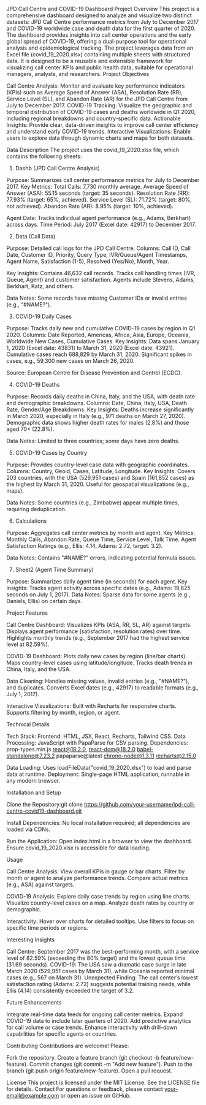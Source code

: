 JPD Call Centre and COVID-19 Dashboard Project
Overview
This project is a comprehensive dashboard designed to analyze and visualize two distinct datasets: JPD Call Centre performance metrics from July to December 2017 and COVID-19 worldwide case and death data for the first quarter of 2020. The dashboard provides insights into call center operations and the early global spread of COVID-19, offering a dual-purpose tool for operational analysis and epidemiological tracking.
The project leverages data from an Excel file (covid_19_2020.xlsx) containing multiple sheets with structured data. It is designed to be a reusable and extensible framework for visualizing call center KPIs and public health data, suitable for operational managers, analysts, and researchers.
Project Objectives

Call Centre Analysis: Monitor and evaluate key performance indicators (KPIs) such as Average Speed of Answer (ASA), Resolution Rate (RR), Service Level (SL), and Abandon Rate (AR) for the JPD Call Centre from July to December 2017.
COVID-19 Tracking: Visualize the geographic and temporal distribution of COVID-19 cases and deaths worldwide in Q1 2020, including regional breakdowns and country-specific data.
Actionable Insights: Provide clear, data-driven insights to improve call center efficiency and understand early COVID-19 trends.
Interactive Visualizations: Enable users to explore data through dynamic charts and maps for both datasets.

Data Description
The project uses the covid_19_2020.xlsx file, which contains the following sheets:
1. Dashb (JPD Call Centre Analysis)

Purpose: Summarizes call center performance metrics for July to December 2017.
Key Metrics:
Total Calls: 7,730 monthly average.
Average Speed of Answer (ASA): 55.15 seconds (target: 35 seconds).
Resolution Rate (RR): 77.93% (target: 65%, achieved).
Service Level (SL): 71.72% (target: 80%, not achieved).
Abandon Rate (AR): 8.95% (target: 10%, achieved).


Agent Data: Tracks individual agent performance (e.g., Adams, Berkhart) across days.
Time Period: July 2017 (Excel date: 42917) to December 2017.

2. Data (Call Data)

Purpose: Detailed call logs for the JPD Call Centre.
Columns:
Call ID, Call Date, Customer ID, Priority, Query Type, IVR/Queue/Agent Timestamps, Agent Name, Satisfaction (1-5), Resolved (Yes/No), Month, Year.


Key Insights:
Contains 46,632 call records.
Tracks call handling times (IVR, Queue, Agent) and customer satisfaction.
Agents include Stevens, Adams, Berkhart, Katz, and others.


Data Notes: Some records have missing Customer IDs or invalid entries (e.g., "#NAME?").

3. COVID-19 Daily Cases

Purpose: Tracks daily new and cumulative COVID-19 cases by region in Q1 2020.
Columns: Date Reported, Americas, Africa, Asia, Europe, Oceania, Worldwide New Cases, Cumulative Cases.
Key Insights:
Data spans January 1, 2020 (Excel date: 43831) to March 31, 2020 (Excel date: 43921).
Cumulative cases reach 688,829 by March 31, 2020.
Significant spikes in cases, e.g., 59,300 new cases on March 26, 2020.


Source: European Centre for Disease Prevention and Control (ECDC).

4. COVID-19 Deaths

Purpose: Records daily deaths in China, Italy, and the USA, with death rate and demographic breakdowns.
Columns: Date, China, Italy, USA, Death Rate, Gender/Age Breakdowns.
Key Insights:
Deaths increase significantly in March 2020, especially in Italy (e.g., 971 deaths on March 27, 2020).
Demographic data shows higher death rates for males (2.8%) and those aged 70+ (22.8%).


Data Notes: Limited to three countries; some days have zero deaths.

5. COVID-19 Cases by Country

Purpose: Provides country-level case data with geographic coordinates.
Columns: Country, Geoid, Cases, Latitude, Longitude.
Key Insights:
Covers 203 countries, with the USA (529,951 cases) and Spain (161,852 cases) as the highest by March 31, 2020.
Useful for geospatial visualizations (e.g., maps).


Data Notes: Some countries (e.g., Zimbabwe) appear multiple times, requiring deduplication.

6. Calculations

Purpose: Aggregates call center metrics by month and agent.
Key Metrics:
Monthly Calls, Abandon Rate, Queue Time, Service Level, Talk Time.
Agent Satisfaction Ratings (e.g., Ellis: 4.14, Adams: 2.72, target: 3.2).


Data Notes: Contains "#NAME?" errors, indicating potential formula issues.

7. Sheet2 (Agent Time Summary)

Purpose: Summarizes daily agent time (in seconds) for each agent.
Key Insights: Tracks agent activity across specific dates (e.g., Adams: 19,825 seconds on July 1, 2017).
Data Notes: Sparse data for some agents (e.g., Daniels, Ellis) on certain days.

Project Features

Call Centre Dashboard:
Visualizes KPIs (ASA, RR, SL, AR) against targets.
Displays agent performance (satisfaction, resolution rates) over time.
Highlights monthly trends (e.g., September 2017 had the highest service level at 82.59%).


COVID-19 Dashboard:
Plots daily new cases by region (line/bar charts).
Maps country-level cases using latitude/longitude.
Tracks death trends in China, Italy, and the USA.


Data Cleaning:
Handles missing values, invalid entries (e.g., "#NAME?"), and duplicates.
Converts Excel dates (e.g., 42917) to readable formats (e.g., July 1, 2017).


Interactive Visualizations:
Built with Recharts for responsive charts.
Supports filtering by month, region, or agent.



Technical Details

Tech Stack:
Frontend: HTML, JSX, React, Recharts, Tailwind CSS.
Data Processing: JavaScript with PapaParse for CSV parsing.
Dependencies:
prop-types.min.js
react@18.2.0, react-dom@18.2.0
babel-standalone@7.23.2
papaparse@latest
chrono-node@1.3.11
recharts@2.15.0




Data Loading: Uses loadFileData("covid_19_2020.xlsx") to load and parse data at runtime.
Deployment: Single-page HTML application, runnable in any modern browser.

Installation and Setup

Clone the Repository:git clone https://github.com/your-username/jpd-call-centre-covid19-dashboard.git


Install Dependencies:
No local installation required; all dependencies are loaded via CDNs.


Run the Application:
Open index.html in a browser to view the dashboard.
Ensure covid_19_2020.xlsx is accessible for data loading.



Usage

Call Centre Analysis:
View overall KPIs in gauge or bar charts.
Filter by month or agent to analyze performance trends.
Compare actual metrics (e.g., ASA) against targets.


COVID-19 Analysis:
Explore daily case trends by region using line charts.
Visualize country-level cases on a map.
Analyze death rates by country or demographic.


Interactivity:
Hover over charts for detailed tooltips.
Use filters to focus on specific time periods or regions.



Interesting Insights

Call Centre: September 2017 was the best-performing month, with a service level of 82.59% (exceeding the 80% target) and the lowest queue time (31.69 seconds).
COVID-19: The USA saw a dramatic case surge in late March 2020 (529,951 cases by March 31), while Oceania reported minimal cases (e.g., 567 on March 31).
Unexpected Finding: The call center’s lowest satisfaction rating (Adams: 2.72) suggests potential training needs, while Ellis (4.14) consistently exceeded the target of 3.2.

Future Enhancements

Integrate real-time data feeds for ongoing call center metrics.
Expand COVID-19 data to include later quarters of 2020.
Add predictive analytics for call volume or case trends.
Enhance interactivity with drill-down capabilities for specific agents or countries.

Contributing
Contributions are welcome! Please:

Fork the repository.
Create a feature branch (git checkout -b feature/new-feature).
Commit changes (git commit -m "Add new feature").
Push to the branch (git push origin feature/new-feature).
Open a pull request.

License
This project is licensed under the MIT License. See the LICENSE file for details.
Contact
For questions or feedback, please contact your-email@example.com or open an issue on GitHub.
